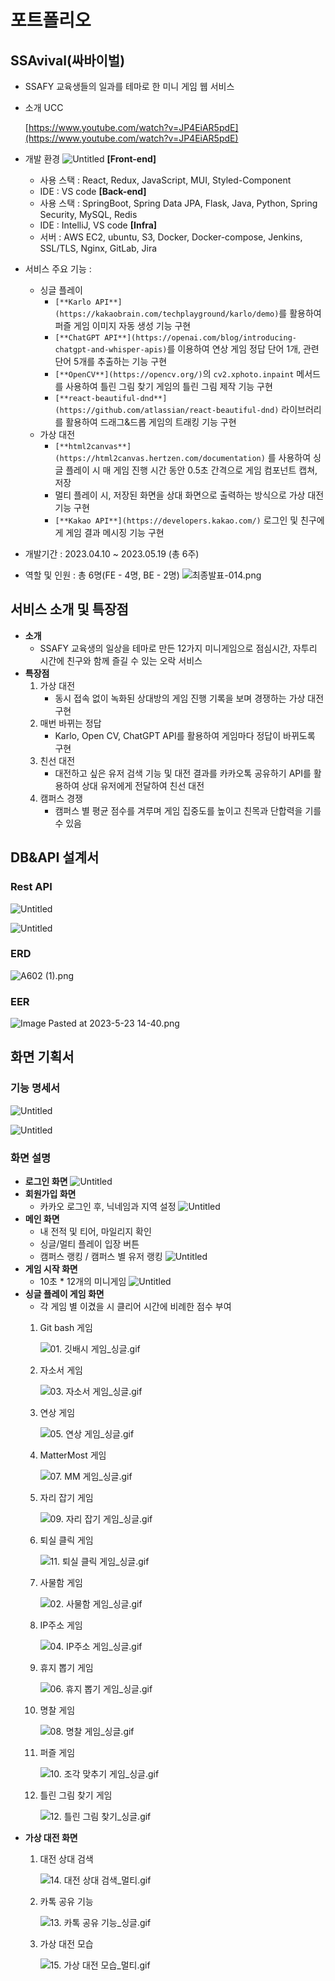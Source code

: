 # 포트폴리오

## SSAvival(싸바이벌)

- SSAFY 교육생들의 일과를 테마로 한 미니 게임 웹 서비스

- 소개 UCC

  [https://www.youtube.com/watch?v=JP4EiAR5pdE](https://www.youtube.com/watch?v=JP4EiAR5pdE)

- 개발 환경
  ![Untitled](./images/Untitled.png)
  **[Front-end]**
  - 사용 스택 : React, Redux, JavaScript, MUI, Styled-Component
  - IDE : VS code
  **[Back-end]**
  - 사용 스택 : SpringBoot, Spring Data JPA, Flask, Java, Python, Spring Security, MySQL, Redis
  - IDE : IntelliJ, VS code
  **[Infra]**
  - 서버 : AWS EC2, ubuntu, S3, Docker, Docker-compose, Jenkins, SSL/TLS, Nginx, GitLab, Jira
- 서비스 주요 기능 :

  - 싱글 플레이
    - `[**Karlo API**](https://kakaobrain.com/techplayground/karlo/demo)`를 활용하여 퍼즐 게임 이미지 자동 생성 기능 구현
    - `[**ChatGPT API**](https://openai.com/blog/introducing-chatgpt-and-whisper-apis)`를 이용하여 연상 게임 정답 단어 1개, 관련 단어 5개를 추출하는 기능 구현
    - `[**OpenCV**](https://opencv.org/)`의 `cv2.xphoto.inpaint` 메서드를 사용하여 틀린 그림 찾기 게임의 틀린 그림 제작 기능 구현
    - `[**react-beautiful-dnd**](https://github.com/atlassian/react-beautiful-dnd)` 라이브러리를 활용하여 드래그&드롭 게임의 트래킹 기능 구현
  - 가상 대전
    - `[**html2canvas**](https://html2canvas.hertzen.com/documentation)` 를 사용하여 싱글 플레이 시 매 게임 진행 시간 동안 0.5초 간격으로 게임 컴포넌트 캡쳐, 저장
    - 멀티 플레이 시, 저장된 화면을 상대 화면으로 출력하는 방식으로 가상 대전 기능 구현
    - `[**Kakao API**](https://developers.kakao.com/)` 로그인 및 친구에게 게임 결과 메시징 기능 구현

- 개발기간 : 2023.04.10 ~ 2023.05.19 (총 6주)
- 역할 및 인원 : 총 6명(FE - 4명, BE - 2명)
  ![최종발표-014.png](./images/Image1.png)

## 서비스 소개 및 특장점

- **소개**
  - SSAFY 교육생의 일상을 테마로 만든 12가지 미니게임으로 점심시간, 자투리 시간에 친구와 함께 즐길 수 있는 오락 서비스
- **특장점**
  1. 가상 대전
     - 동시 접속 없이 녹화된 상대방의 게임 진행 기록을 보며 경쟁하는 가상 대전 구현
  2. 매번 바뀌는 정답
     - Karlo, Open CV, ChatGPT API를 활용하여 게임마다 정답이 바뀌도록 구현
  3. 친선 대전
     - 대전하고 싶은 유저 검색 기능 및 대전 결과를 카카오톡 공유하기 API를 활용하여 상대 유저에게 전달하여 친선 대전
  4. 캠퍼스 경쟁
     - 캠퍼스 별 평균 점수를 겨루며 게임 집중도를 높이고 친목과 단합력을 기를 수 있음

## DB&API 설계서

### Rest API

![Untitled](./images/Untitled%201.png)

![Untitled](./images/Untitled%202.png)

### ERD

![A602 (1).png](./images/ERD.png)

### EER

![Image Pasted at 2023-5-23 14-40.png](./images/EER.png)

## 화면 기획서

### 기능 명세서

![Untitled](./images/Untitled%203.png)

![Untitled](./images/Untitled%204.png)

### 화면 설명

- **로그인 화면**
  ![Untitled](./images/Untitled%205.png)
- **회원가입 화면**
  - 카카오 로그인 후, 닉네임과 지역 설정
  ![Untitled](./images/Untitled%206.png)
- **메인 화면**
  - 내 전적 및 티어, 마일리지 확인
  - 싱글/멀티 플레이 입장 버튼
  - 캠퍼스 랭킹 / 캠퍼스 별 유저 랭킹
  ![Untitled](./images/Untitled%207.png)
- **게임 시작 화면**
  - 10초 \* 12개의 미니게임
  ![Untitled](./images/Untitled%208.png)
- **싱글 플레이 게임 화면**
  - 각 게임 별 이겼을 시 클리어 시간에 비례한 점수 부여
  1. Git bash 게임

     ![01. 깃배시 게임_싱글.gif](./images/01.%20%EA%B9%83%EB%B0%B0%EC%8B%9C%20%EA%B2%8C%EC%9E%84_%EC%8B%B1%EA%B8%80.gif)

  1. 자소서 게임

     ![03. 자소서 게임_싱글.gif](./images/03.%20%EC%9E%90%EC%86%8C%EC%84%9C%20%EA%B2%8C%EC%9E%84_%EC%8B%B1%EA%B8%80.gif)

  1. 연상 게임

     ![05. 연상 게임_싱글.gif](./images/05.%20%EC%97%B0%EC%83%81%20%EA%B2%8C%EC%9E%84_%EC%8B%B1%EA%B8%80.gif)

  1. MatterMost 게임

     ![07. MM 게임_싱글.gif](./images/07.%20MM%20%EA%B2%8C%EC%9E%84_%EC%8B%B1%EA%B8%80.gif)

  1. 자리 잡기 게임

     ![09. 자리 잡기 게임_싱글.gif](./images/09.%20%EC%9E%90%EB%A6%AC%20%EC%9E%A1%EA%B8%B0%20%EA%B2%8C%EC%9E%84_%EC%8B%B1%EA%B8%80.gif)

  1. 퇴실 클릭 게임

     ![11. 퇴실 클릭 게임_싱글.gif](./images/11.%20%ED%87%B4%EC%8B%A4%20%ED%81%B4%EB%A6%AD%20%EA%B2%8C%EC%9E%84_%EC%8B%B1%EA%B8%80.gif)

  1. 사물함 게임

     ![02. 사물함 게임_싱글.gif](./images/02.%20%EC%82%AC%EB%AC%BC%ED%95%A8%20%EA%B2%8C%EC%9E%84_%EC%8B%B1%EA%B8%80.gif)

  1. IP주소 게임

     ![04. IP주소 게임_싱글.gif](./images/04.%20IP%EC%A3%BC%EC%86%8C%20%EA%B2%8C%EC%9E%84_%EC%8B%B1%EA%B8%80.gif)

  1. 휴지 뽑기 게임

     ![06. 휴지 뽑기 게임_싱글.gif](./images/06.%20%ED%9C%B4%EC%A7%80%20%EB%BD%91%EA%B8%B0%20%EA%B2%8C%EC%9E%84_%EC%8B%B1%EA%B8%80.gif)

  1. 명찰 게임

     ![08. 명찰 게임_싱글.gif](./images/08.%20%EB%AA%85%EC%B0%B0%20%EA%B2%8C%EC%9E%84_%EC%8B%B1%EA%B8%80.gif)

  1. 퍼즐 게임

     ![10. 조각 맞추기 게임_싱글.gif](./images/10.%20%EC%A1%B0%EA%B0%81%20%EB%A7%9E%EC%B6%94%EA%B8%B0%20%EA%B2%8C%EC%9E%84_%EC%8B%B1%EA%B8%80.gif)

  1. 틀린 그림 찾기 게임

     ![12. 틀린 그림 찾기_싱글.gif](./images/12.%20%ED%8B%80%EB%A6%B0%20%EA%B7%B8%EB%A6%BC%20%EC%B0%BE%EA%B8%B0_%EC%8B%B1%EA%B8%80.gif)
- **가상 대전 화면**
  1. 대전 상대 검색

     ![14. 대전 상대 검색_멀티.gif](./images/14.%20%EB%8C%80%EC%A0%84%20%EC%83%81%EB%8C%80%20%EA%B2%80%EC%83%89_%EB%A9%80%ED%8B%B0.gif)

  1. 카톡 공유 기능

     ![13. 카톡 공유 기능_싱글.gif](./images/13.%20%EC%B9%B4%ED%86%A1%20%EA%B3%B5%EC%9C%A0%20%EA%B8%B0%EB%8A%A5_%EC%8B%B1%EA%B8%80.gif)

  1. 가상 대전 모습

     ![15. 가상 대전 모습_멀티.gif](./images/15.%20%EA%B0%80%EC%83%81%20%EB%8C%80%EC%A0%84%20%EB%AA%A8%EC%8A%B5_%EB%A9%80%ED%8B%B0.gif)

